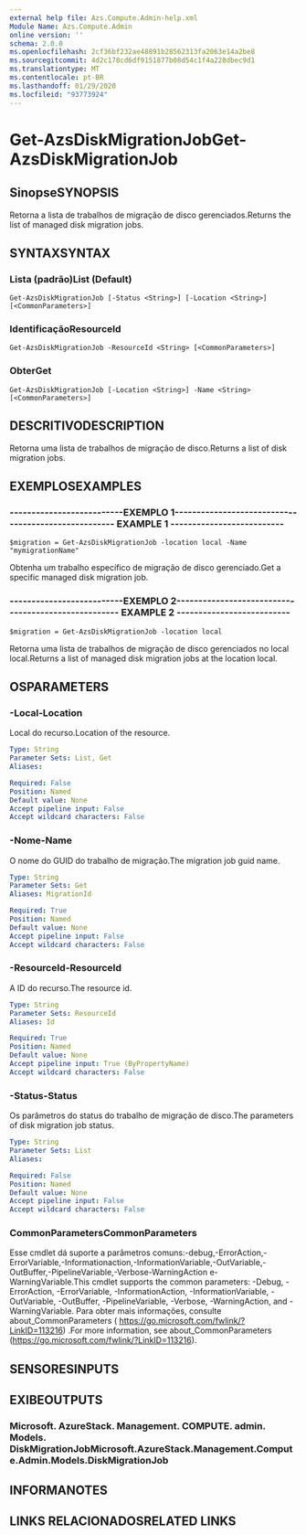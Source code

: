```yaml
---
external help file: Azs.Compute.Admin-help.xml
Module Name: Azs.Compute.Admin
online version: ''
schema: 2.0.0
ms.openlocfilehash: 2cf36bf232ae48891b28562313fa2063e14a2be8
ms.sourcegitcommit: 4d2c178cd6df9151877b08d54c1f4a228dbec9d1
ms.translationtype: MT
ms.contentlocale: pt-BR
ms.lasthandoff: 01/29/2020
ms.locfileid: "93773924"
---
```

# <span data-ttu-id="1d1b2-101">Get-AzsDiskMigrationJob</span><span class="sxs-lookup"><span data-stu-id="1d1b2-101">Get-AzsDiskMigrationJob</span></span>

## <span data-ttu-id="1d1b2-102">Sinopse</span><span class="sxs-lookup"><span data-stu-id="1d1b2-102">SYNOPSIS</span></span>
<span data-ttu-id="1d1b2-103">Retorna a lista de trabalhos de migração de disco gerenciados.</span><span class="sxs-lookup"><span data-stu-id="1d1b2-103">Returns the list of managed disk migration jobs.</span></span>

## <span data-ttu-id="1d1b2-104">SYNTAX</span><span class="sxs-lookup"><span data-stu-id="1d1b2-104">SYNTAX</span></span>

### <span data-ttu-id="1d1b2-105">Lista (padrão)</span><span class="sxs-lookup"><span data-stu-id="1d1b2-105">List (Default)</span></span>
```
Get-AzsDiskMigrationJob [-Status <String>] [-Location <String>] [<CommonParameters>]
```

### <span data-ttu-id="1d1b2-106">Identificação</span><span class="sxs-lookup"><span data-stu-id="1d1b2-106">ResourceId</span></span>
```
Get-AzsDiskMigrationJob -ResourceId <String> [<CommonParameters>]
```

### <span data-ttu-id="1d1b2-107">Obter</span><span class="sxs-lookup"><span data-stu-id="1d1b2-107">Get</span></span>
```
Get-AzsDiskMigrationJob [-Location <String>] -Name <String> [<CommonParameters>]
```

## <span data-ttu-id="1d1b2-108">DESCRITIVO</span><span class="sxs-lookup"><span data-stu-id="1d1b2-108">DESCRIPTION</span></span>
<span data-ttu-id="1d1b2-109">Retorna uma lista de trabalhos de migração de disco.</span><span class="sxs-lookup"><span data-stu-id="1d1b2-109">Returns a list of disk migration jobs.</span></span>

## <span data-ttu-id="1d1b2-110">EXEMPLOS</span><span class="sxs-lookup"><span data-stu-id="1d1b2-110">EXAMPLES</span></span>

### <span data-ttu-id="1d1b2-111">--------------------------EXEMPLO 1--------------------------</span><span class="sxs-lookup"><span data-stu-id="1d1b2-111">-------------------------- EXAMPLE 1 --------------------------</span></span>
```
$migration = Get-AzsDiskMigrationJob -location local -Name "mymigrationName"
```

<span data-ttu-id="1d1b2-112">Obtenha um trabalho específico de migração de disco gerenciado.</span><span class="sxs-lookup"><span data-stu-id="1d1b2-112">Get a specific managed disk migration job.</span></span>

### <span data-ttu-id="1d1b2-113">--------------------------EXEMPLO 2--------------------------</span><span class="sxs-lookup"><span data-stu-id="1d1b2-113">-------------------------- EXAMPLE 2 --------------------------</span></span>
```
$migration = Get-AzsDiskMigrationJob -location local
```

<span data-ttu-id="1d1b2-114">Retorna uma lista de trabalhos de migração de disco gerenciados no local local.</span><span class="sxs-lookup"><span data-stu-id="1d1b2-114">Returns a list of managed disk migration jobs at the location local.</span></span>

## <span data-ttu-id="1d1b2-115">OS</span><span class="sxs-lookup"><span data-stu-id="1d1b2-115">PARAMETERS</span></span>

### <span data-ttu-id="1d1b2-116">-Local</span><span class="sxs-lookup"><span data-stu-id="1d1b2-116">-Location</span></span>
<span data-ttu-id="1d1b2-117">Local do recurso.</span><span class="sxs-lookup"><span data-stu-id="1d1b2-117">Location of the resource.</span></span>

```yaml
Type: String
Parameter Sets: List, Get
Aliases: 

Required: False
Position: Named
Default value: None
Accept pipeline input: False
Accept wildcard characters: False
```

### <span data-ttu-id="1d1b2-118">-Nome</span><span class="sxs-lookup"><span data-stu-id="1d1b2-118">-Name</span></span>
<span data-ttu-id="1d1b2-119">O nome do GUID do trabalho de migração.</span><span class="sxs-lookup"><span data-stu-id="1d1b2-119">The migration job guid name.</span></span>

```yaml
Type: String
Parameter Sets: Get
Aliases: MigrationId

Required: True
Position: Named
Default value: None
Accept pipeline input: False
Accept wildcard characters: False
```

### <span data-ttu-id="1d1b2-120">-ResourceId</span><span class="sxs-lookup"><span data-stu-id="1d1b2-120">-ResourceId</span></span>
<span data-ttu-id="1d1b2-121">A ID do recurso.</span><span class="sxs-lookup"><span data-stu-id="1d1b2-121">The resource id.</span></span>

```yaml
Type: String
Parameter Sets: ResourceId
Aliases: Id

Required: True
Position: Named
Default value: None
Accept pipeline input: True (ByPropertyName)
Accept wildcard characters: False
```

### <span data-ttu-id="1d1b2-122">-Status</span><span class="sxs-lookup"><span data-stu-id="1d1b2-122">-Status</span></span>
<span data-ttu-id="1d1b2-123">Os parâmetros do status do trabalho de migração de disco.</span><span class="sxs-lookup"><span data-stu-id="1d1b2-123">The parameters of disk migration job status.</span></span>

```yaml
Type: String
Parameter Sets: List
Aliases: 

Required: False
Position: Named
Default value: None
Accept pipeline input: False
Accept wildcard characters: False
```

### <span data-ttu-id="1d1b2-124">CommonParameters</span><span class="sxs-lookup"><span data-stu-id="1d1b2-124">CommonParameters</span></span>
<span data-ttu-id="1d1b2-125">Esse cmdlet dá suporte a parâmetros comuns:-debug,-ErrorAction,-ErrorVariable,-Informationaction,-InformationVariable,-OutVariable,-OutBuffer,-PipelineVariable,-Verbose-WarningAction e-WarningVariable.</span><span class="sxs-lookup"><span data-stu-id="1d1b2-125">This cmdlet supports the common parameters: -Debug, -ErrorAction, -ErrorVariable, -InformationAction, -InformationVariable, -OutVariable, -OutBuffer, -PipelineVariable, -Verbose, -WarningAction, and -WarningVariable.</span></span> <span data-ttu-id="1d1b2-126">Para obter mais informações, consulte about_CommonParameters ( https://go.microsoft.com/fwlink/?LinkID=113216) .</span><span class="sxs-lookup"><span data-stu-id="1d1b2-126">For more information, see about_CommonParameters (https://go.microsoft.com/fwlink/?LinkID=113216).</span></span>

## <span data-ttu-id="1d1b2-127">SENSORES</span><span class="sxs-lookup"><span data-stu-id="1d1b2-127">INPUTS</span></span>

## <span data-ttu-id="1d1b2-128">EXIBE</span><span class="sxs-lookup"><span data-stu-id="1d1b2-128">OUTPUTS</span></span>

### <span data-ttu-id="1d1b2-129">Microsoft. AzureStack. Management. COMPUTE. admin. Models. DiskMigrationJob</span><span class="sxs-lookup"><span data-stu-id="1d1b2-129">Microsoft.AzureStack.Management.Compute.Admin.Models.DiskMigrationJob</span></span>

## <span data-ttu-id="1d1b2-130">INFORMA</span><span class="sxs-lookup"><span data-stu-id="1d1b2-130">NOTES</span></span>

## <span data-ttu-id="1d1b2-131">LINKS RELACIONADOS</span><span class="sxs-lookup"><span data-stu-id="1d1b2-131">RELATED LINKS</span></span>

